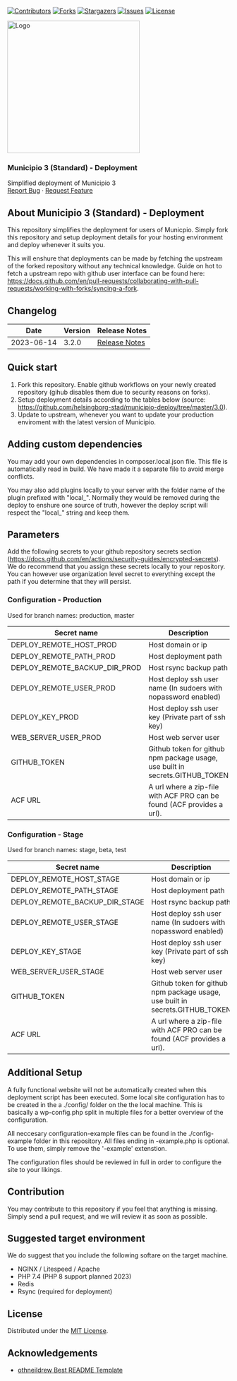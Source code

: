 <!-- SHIELDS -->
[![Contributors][contributors-shield]][contributors-url]
[![Forks][forks-shield]][forks-url]
[![Stargazers][stars-shield]][stars-url]
[![Issues][issues-shield]][issues-url]
[![License][license-shield]][license-url]

<p>
  <a href="https://github.com/municipio-se/municipio-deployment">
    <img src="images/municipio.svg" alt="Logo" width="300">
  </a>
</p>
<h3>Municipio 3 (Standard) - Deployment</h3>
<p>
  Simplified deployment of Municipio 3
  <br />
  <a href="https://github.com/municipio-se/municipio-deployment/issues">Report Bug</a>
  ·
  <a href="https://github.com/municipio-se/municipio-deployment/issues">Request Feature</a>
</p>

## About Municipio 3 (Standard) - Deployment
This repository simplifies the deployment for users of Municpio. Simply fork this repository and setup deployment details for your hosting environment and deploy whenever it suits you. 

This will enshure that deployments can be made by fetching the upstream of the forked repository without any technical knowledge. Guide on hot to fetch a upstream repo with github user interface can be found here: https://docs.github.com/en/pull-requests/collaborating-with-pull-requests/working-with-forks/syncing-a-fork.

## Changelog
| Date       | Version | Release Notes                                                |
|------------|---------|-------------------------------------------------------------|
| 2023-06-14 | 3.2.0   | [Release Notes](https://github.com/example/repository/releases/tag/3.2.0) |

## Quick start
1. Fork this repository. Enable github workflows on your newly created repository (gihub disables them due to security reasons on forks).
2. Setup deployment details according to the tables below (source:  https://github.com/helsingborg-stad/municipio-deploy/tree/master/3.0).
3. Update to upstream, whenever you want to update your production enviroment with the latest version of Municipio.

## Adding custom dependencies
You may add your own dependencies in composer.local.json file. This file is automatically read in build. We have made it a separate file to avoid merge conflicts.

You may also add plugins locally to your server with the folder name of the plugin prefixed with "local_". Normally they would be removed during the deploy to enshure one source of truth, however the deploy script will respect the "local_" string and keep them. 

## Parameters
Add the following secrets to your github repository secrets section (https://docs.github.com/en/actions/security-guides/encrypted-secrets). We do recommend that you assign these secrets locally to your repository. You can however use organization level secret to everything except the path if you determine that they will persist. 

### Configuration - Production
Used for branch names: production, master

| Secret name                     | Description                                                                  | Required |
|---------------------------------|------------------------------------------------------------------------------|----------|
| DEPLOY_REMOTE_HOST_PROD         | Host domain or ip                                                            | true     |
| DEPLOY_REMOTE_PATH_PROD         | Host deployment path                                                         | true     |
| DEPLOY_REMOTE_BACKUP_DIR_PROD   | Host rsync backup path                                                       | true     |
| DEPLOY_REMOTE_USER_PROD         | Host deploy ssh user name (In sudoers with nopassword enabled)               | true     |
| DEPLOY_KEY_PROD                 | Host deploy ssh user key (Private part of ssh key)                           | true     |
| WEB_SERVER_USER_PROD            | Host web server user                                                         | true     |
| GITHUB_TOKEN                    | Github token for github npm package usage, use built in secrets.GITHUB_TOKEN | true     |
| ACF URL                         | A url where a zip-file with ACF PRO can be found (ACF provides a url).       | true     |

### Configuration - Stage
Used for branch names: stage, beta, test

| Secret name                     | Description                                                                  | Required |
|---------------------------------|------------------------------------------------------------------------------|----------|
| DEPLOY_REMOTE_HOST_STAGE        | Host domain or ip                                                            | true     |
| DEPLOY_REMOTE_PATH_STAGE        | Host deployment path                                                         | true     |
| DEPLOY_REMOTE_BACKUP_DIR_STAGE  | Host rsync backup path                                                       | true     |
| DEPLOY_REMOTE_USER_STAGE        | Host deploy ssh user name (In sudoers with nopassword enabled)               | true     |
| DEPLOY_KEY_STAGE                | Host deploy ssh user key (Private part of ssh key)                           | true     |
| WEB_SERVER_USER_STAGE           | Host web server user                                                         | true     |
| GITHUB_TOKEN                    | Github token for github npm package usage, use built in secrets.GITHUB_TOKEN | true     |
| ACF URL                         | A url where a zip-file with ACF PRO can be found (ACF provides a url).       | true     |

## Additional Setup
A fully functional website will not be automatically created when this deployment script has been executed. Some local site configuration has to be created in the a ./config/ folder on the the local machine. This is basically a wp-config.php split in multiple files for a better overview of the configuration.

All neccesary configuration-example files can be found in the ./config-example folder in this repository. All files ending in -example.php is optional. To use them, simply remove the '-example' extenstion.

The configuration files should be reviewed in full in order to configure the site to your likings. 

## Contribution
You may contribute to this repository if you feel that anything is missing. Simply send a pull request, and we will review it as soon as possible. 

## Suggested target environment
We do suggest that you include the following softare on the target machine.

- NGINX / Litespeed / Apache
- PHP 7.4 (PHP 8 support planned 2023)
- Redis
- Rsync (required for deployment)

## License
Distributed under the [MIT License][license-url].

## Acknowledgements
- [othneildrew Best README Template](https://github.com/othneildrew/Best-README-Template)


<!-- MARKDOWN LINKS & IMAGES -->
<!-- https://www.markdownguide.org/basic-syntax/#reference-style-links -->
[contributors-shield]: https://img.shields.io/github/contributors/municipio-se/municipio-deployment.svg?style=flat-square
[contributors-url]: https://github.com/municipio-se/municipio-deployment/graphs/contributors
[forks-shield]: https://img.shields.io/github/forks/municipio-se/municipio-deployment.svg?style=flat-square
[forks-url]: https://github.com/municipio-se/municipio-deployment/network/members
[stars-shield]: https://img.shields.io/github/stars/municipio-se/municipio-deployment.svg?style=flat-square
[stars-url]: https://github.com/municipio-se/municipio-deployment/stargazers
[issues-shield]: https://img.shields.io/github/issues/municipio-se/municipio-deployment.svg?style=flat-square
[issues-url]: https://github.com/municipio-se/municipio-deployment/issues
[license-shield]: https://img.shields.io/github/license/municipio-se/municipio-deployment.svg?style=flat-square
[license-url]: https://raw.githubusercontent.com/municipio-se/municipio-deployment/master/LICENSE
